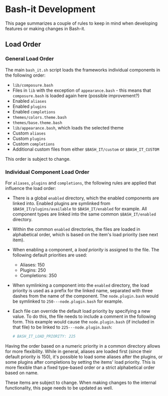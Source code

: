 # Bash-it Development

This page summarizes a couple of rules to keep in mind when developing features or making changes in Bash-it.

## Load Order

### General Load Order

The main `bash_it.sh` script loads the frameworks individual components in the following order:

* `lib/composure.bash`
* Files in `lib` with the exception of `appearance.bash` - this means that `composure.bash` is loaded again here (possible improvement?)
* Enabled `aliases`
* Enabled `plugins`
* Enabled `completions`
* `themes/colors.theme.bash`
* `themes/base.theme.bash`
* `lib/appearance.bash`, which loads the selected theme
* Custom `aliases`
* Custom `plugins`
* Custom `completions`
* Additional custom files from either `$BASH_IT/custom` or `$BASH_IT_CUSTOM`

This order is subject to change.

### Individual Component Load Order

For `aliases`, `plugins` and `completions`, the following rules are applied that influence the load order:

* There is a global `enabled` directory, which the enabled components are linked into. Enabled plugins are symlinked from `$BASH_IT/plugins/available` to `$BASH_IT/enabled` for example. All component types are linked into the same common `$BASH_IT/enabled` directory.
* Within the common `enabled` directories, the files are loaded in alphabetical order, which is based on the item's load priority (see next item).
* When enabling a component, a _load priority_ is assigned to the file. The following default priorities are used:
    * Aliases: 150
    * Plugins: 250
    * Completions: 350
* When symlinking a component into the `enabled` directory, the load priority is used as a prefix for the linked name, separated with three dashes from the name of the component. The `node.plugin.bash` would be symlinked to `250---node.plugin.bash` for example.
* Each file can override the default load priority by specifying a new value. To do this, the file needs to include a comment in the following form. This example would cause the `node.plugin.bash` (if included in that file) to be linked to `225---node.plugin.bash`:

  ```bash
  # BASH_IT_LOAD_PRIORITY: 225
  ```

Having the order based on a numeric priority in a common directory allows for more flexibility. While in general, aliases are loaded first (since their default priority is 150), it's possible to load some aliases after the plugins, or some plugins after completions by setting the items' load priority. This is more flexible than a fixed type-based order or a strict alphabetical order based on name.

These items are subject to change. When making changes to the internal functionality, this page needs to be updated as well.

